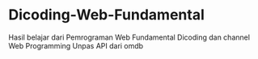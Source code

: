 # Dicoding-Web-Fundamental
Hasil belajar dari Pemrograman Web Fundamental Dicoding dan channel Web Programming Unpas 
API dari omdb

